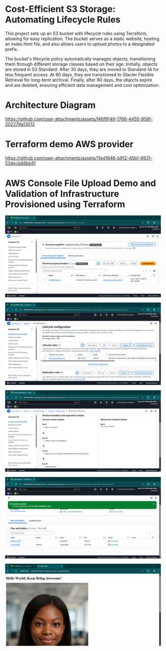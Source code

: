 # Cost-Efficient S3 Storage: Automating Lifecycle Rules


This project sets up an S3 bucket with lifecycle rules using Terraform, allowing for easy replication. The bucket serves as a static website, hosting an index.html file, and also allows users to upload photos to a designated prefix.

The bucket's lifecycle policy automatically manages objects, transitioning them through different storage classes based on their age. Initially, objects are stored in S3 Standard. After 30 days, they are moved to Standard-IA for less frequent access. At 60 days, they are transitioned to Glacier Flexible Retrieval for long-term archival. Finally, after 90 days, the objects expire and are deleted, ensuring efficient data management and cost optimization.

# Architecture Diagram
https://github.com/user-attachments/assets/f46f9149-1766-4455-958f-202279a13012

# Terraform demo AWS provider
https://github.com/user-attachments/assets/11ed1846-b912-45b1-9931-534ecb66bb5f

# AWS Console File Upload Demo and Validation of Infrastructure Provisioned using Terraform


![image alt](https://github.com/Gertrudechichi/S3_PROJECTS/blob/bcf18ef752dd4812116aac0f024dba0570c6396e/AWSConsoleScreenshots/Screenshot%202025-07-05%20161150.png)


![image alt](https://github.com/Gertrudechichi/S3_PROJECTS/blob/bcf18ef752dd4812116aac0f024dba0570c6396e/AWSConsoleScreenshots/Screenshot%202025-07-05%20161238.png)


![image alt](https://github.com/Gertrudechichi/S3_PROJECTS/blob/bcf18ef752dd4812116aac0f024dba0570c6396e/AWSConsoleScreenshots/Screenshot%202025-07-05%20161310.png)


![image alt](https://github.com/Gertrudechichi/S3_PROJECTS/blob/bcf18ef752dd4812116aac0f024dba0570c6396e/AWSConsoleScreenshots/Screenshot%202025-07-05%20161542.png)


![image alt](https://github.com/Gertrudechichi/S3_PROJECTS/blob/bcf18ef752dd4812116aac0f024dba0570c6396e/AWSConsoleScreenshots/Screenshot%202025-07-05%20161642.png)







